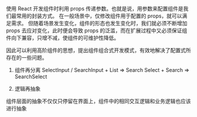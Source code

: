 使用 React 开发组件时利用 props 传递参数。也就是说，用参数来配置组件是我们最常用的封装方式。
在一般场景中，仅修改组件用于配置的 props，就可以满足需求。
但随着场景发生变化，组件的形态也发生变化时，我们就必须不断增加 props 去应对变化，此时便会导致 props 的泛滥，而在扩展过程中又必须保证组件向下兼容，只增不减，使组件的可维护性降低。

因此可以利用高阶组件的思想，提出组件组合式开发模式，有效地解决了配置式所存在的一些问题。


1. 组件再分离
SelectInput / SearchInput + List => Search
Select + Search => SearchSelect


2. 逻辑再抽象

组件层面的抽象不仅仅只停留在界面上，组件中的相同交互逻辑和业务逻辑也应该进行抽象



